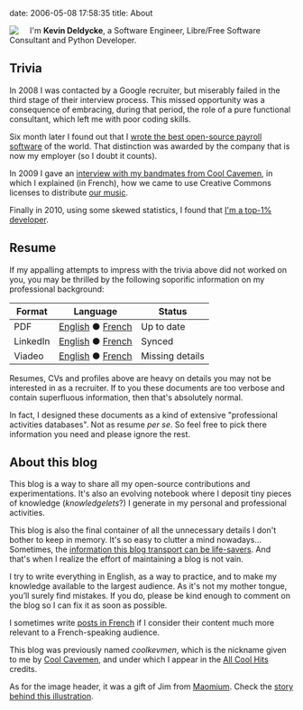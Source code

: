 date: 2006-05-08 17:58:35
title: About

<img class="thumbnail" style="float: left; margin-right: 20px" src="/static/uploads/2006/avatar-orig.png"/>

I'm **Kevin Deldycke**, a Software Engineer, Libre/Free Software Consultant and Python Developer.

<div class="clearfix"></div>

## Trivia

In 2008 I was contacted by a Google recruiter, but miserably failed in the third stage of their interview process. This missed opportunity was a consequence of embracing, during that period, the role of a pure functional consultant, which left me with poor coding skills.

Six month later I found out that I [wrote the best open-source payroll software](http://kevin.deldycke.com/2008/06/best-open-source-payroll-software/) of the world. That distinction was awarded by the company that is now my employer (so I doubt it counts).

In 2009 I gave an [interview with my bandmates from Cool Cavemen](http://kevin.deldycke.com/2009/11/cool-cavemen-creative-commons-moi/), in which I explained (in French), how we came to use Creative Commons licenses to distribute [our music](http://jamendo.com/artist/cool.cavemen).

Finally in 2010, using some skewed statistics, I found that [I'm a top-1% developer](http://kevin.deldycke.com/2011/03/top-1-percent-open-source-developer/).

## Resume

If my appalling attempts to impress with the trivia above did not worked on you, you may be thrilled by the following soporific information on my professional background:

Format | Language | Status
---|---|---
PDF | [English](http://docs.google.com/a/deldycke.com/document/export?format=pdf&id=1XaJgwRAhxHDuBSD-JqE--8WKGx0uTasa6IOU4IFBeKg) ● [French](http://docs.google.com/a/deldycke.com/document/export?format=pdf&id=1JYITJ3JU9WYvQXWlpGqLO9LzhcfAxiqJSsV8WyVhyyY) | Up to date
LinkedIn | [English](http://linkedin.com/in/kevindeldycke/en) ● [French](http://linkedin.com/in/kevindeldycke/fr) | Synced
Viadeo | [English](http://viadeo.com/en/profile/kevin.deldycke) ● [French](http://viadeo.com/fr/profile/kevin.deldycke) | Missing details

Resumes, CVs and profiles above are heavy on details you may not be interested in as a recruiter. If to you these documents are too verbose and contain superfluous information, then that's absolutely normal.

In fact, I designed these documents as a kind of extensive "professional activities databases". Not as resume _per se_. So feel free to pick there information you need and please ignore the rest.

## About this blog

This blog is a way to share all my open-source contributions and experimentations. It's also an evolving notebook where I deposit tiny pieces of knowledge (_knowledgelets_?) I generate in my personal and professional activities.

This blog is also the final container of all the unnecessary details I don't bother to keep in memory. It's so easy to clutter a mind nowadays... Sometimes, the [information this blog transport can be life-savers](http://kevin.deldycke.com/2008/07/heroic-journey-to-raid-5-data-recovery/). And that's when I realize the effort of maintaining a blog is not vain.

I try to write everything in English, as a way to practice, and to make my knowledge available to the largest audience. As it's not my mother tongue, you’ll surely find mistakes. If you do, please be kind enough to comment on the blog so I can fix it as soon as possible.

I sometimes write [posts in French](http://kevin.deldycke.com/category/francais/) if I consider their content much more relevant to a French-speaking audience.

This blog was previously named _coolkevmen_, which is the nickname given to me by [Cool Cavemen](http://coolcavemen.com), and under which I appear in the [All Cool Hits](http://coolcavemen.com/disc/all-cool-hits/) credits.

As for the image header, it was a gift of Jim from [Maomium](http://maomium.com). Check the [story behind this illustration](http://kevin.deldycke.com/2011/01/new-blog-header-and-tiny-wordpress-theme-customizations/).

